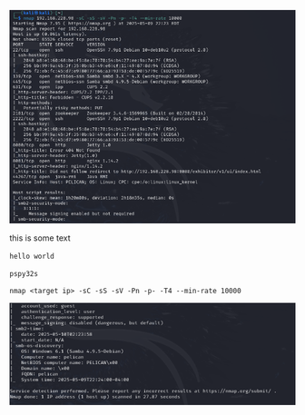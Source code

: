 ![Alt text](assets/images/image1.png)

this is some text

`hello world`

`pspy32s`

```
nmap <target ip> -sC -sS -sV -Pn -p- -T4 --min-rate 10000
```

![Alt text](assets/images/image.png)

